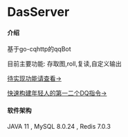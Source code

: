 # DasServer

#### 介绍

基于go-cqhttp的qqBot

目前主要功能: 存取图,roll,复读,自定义输出

[待实现功能请查看->](https://gitee.com/dasoopsnicole/dasServer/blob/master/todo.md)

[快速构建年轻人的第一二个DQ指令->](https://gitee.com/dasoopsnicole/dasServer/wikis/%E6%9E%84%E5%BB%BA%E5%B9%B4%E8%BD%BB%E4%BA%BA%E7%9A%84%E7%AC%AC%E4%B8%80%E4%BA%8C%E4%B8%AADQ?sort_id=6446797)

#### 软件架构

JAVA 11 , MySQL 8.0.24 , Redis 7.0.3

